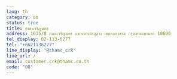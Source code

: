 ```yaml
---
lang: th
category: oa
status: true
title: สาขาเจริญนคร
address: 1635/8 ถนนเจริญนคร แขวงบางลำภูล่าง เขตคลองสาน กรุงเทพมหานคร 10600
tel_display: 02-113-6277
tel: "+6621136277"
line_display: "@thamc_crk"
line_url: /
email: customer.crk@thamc.co.th
code: "08"
---
```

